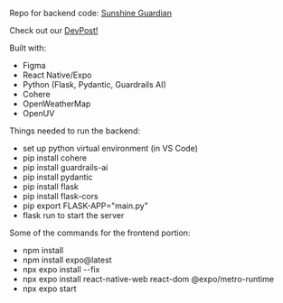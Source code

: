 Repo for backend code: [Sunshine Guardian](https://github.com/kkatherineliu/sunshine-guardian)

Check out our [DevPost!](https://devpost.com/software/sunshine-guardian) 

Built with:
- Figma
- React Native/Expo
- Python (Flask, Pydantic, Guardrails AI)
- Cohere
- OpenWeatherMap
- OpenUV


Things needed to run the backend:
- set up python virtual environment (in VS Code)
- pip install cohere
- pip install guardrails-ai
- pip install pydantic
- pip install flask
- pip install flask-cors
- pip export FLASK-APP="main.py"
- flask run to start the server

Some of the commands for the frontend portion:
- npm install
- npm install expo@latest
- npx expo install --fix
- npx expo install react-native-web react-dom @expo/metro-runtime
- npx expo start
